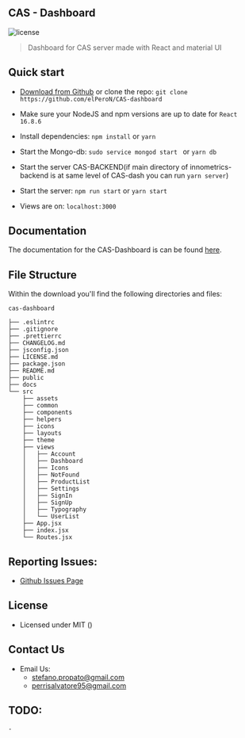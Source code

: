 ## CAS - Dashboard

![license](https://img.shields.io/badge/license-MIT-blue.svg)

> Dashboard for CAS server made with React and material UI

## Quick start

- [Download from Github](https://github.com/elPeroN/CAS-dashboard/archive/master.zip) or clone the repo: `git clone https://github.com/elPeroN/CAS-dashboard`

- Make sure your NodeJS and npm versions are up to date for `React 16.8.6`

- Install dependencies: `npm install` or `yarn`

- Start the Mongo-db:	`sudo service mongod start ` or `yarn db`

- Start the server CAS-BACKEND(if main directory of innometrics-backend is at same level of CAS-dash you can run `yarn server`)

- Start the server: `npm run start` or `yarn start`

- Views are on: `localhost:3000`

## Documentation

The documentation for the CAS-Dashboard is can be found [here]().

## File Structure

Within the download you'll find the following directories and files:

```
cas-dashboard

├── .eslintrc
├── .gitignore
├── .prettierrc
├── CHANGELOG.md
├── jsconfig.json
├── LICENSE.md
├── package.json
├── README.md
├── public
├── docs
└── src
	├── assets
	├── common
	├── components
	├── helpers
	├── icons
	├── layouts
	├── theme
	├── views
	│	├── Account
	│	├── Dashboard
	│	├── Icons
	│	├── NotFound
	│	├── ProductList
	│	├── Settings
	│	├── SignIn
	│	├── SignUp
	│	├── Typography
	│	└── UserList
	├── App.jsx
	├── index.jsx
	└── Routes.jsx
```

## Reporting Issues:

- [Github Issues Page](https://github.com/elPeroN/CAS-dashboard/issues)

## License

- Licensed under MIT ()

## Contact Us

- Email Us:
	- stefano.propato@gmail.com
	- perrisalvatore95@gmail.com

## TODO:
	-
